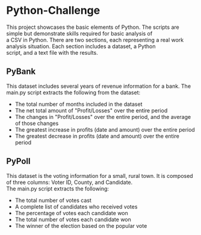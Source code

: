 # Python-Challenge
This project showcases the basic elements of Python. The scripts are simple but demonstrate skills required for basic analysis of  
a CSV in Python. There are two sections, each representing a real work analysis situation. Each section includes a dataset, a Python  
script, and a text file with the results. 

## PyBank
This dataset includes several years of revenue information for a bank. The main.py script extracts the following from the dataset:  
* The total number of months included in the dataset  
* The net total amount of "Profit/Losses" over the entire period  
* The changes in "Profit/Losses" over the entire period, and the average of those changes  
* The greatest increase in profits (date and amount) over the entire period  
* The greatest decrease in profits (date and amount) over the entire period


## PyPoll
This dataset is the voting information for a small, rural town. It is composed of three columns: Voter ID, County, and Candidate.  
The main.py script extracts the following: 
* The total number of votes cast
* A complete list of candidates who received votes
* The percentage of votes each candidate won
* The total number of votes each candidate won
* The winner of the election based on the popular vote
